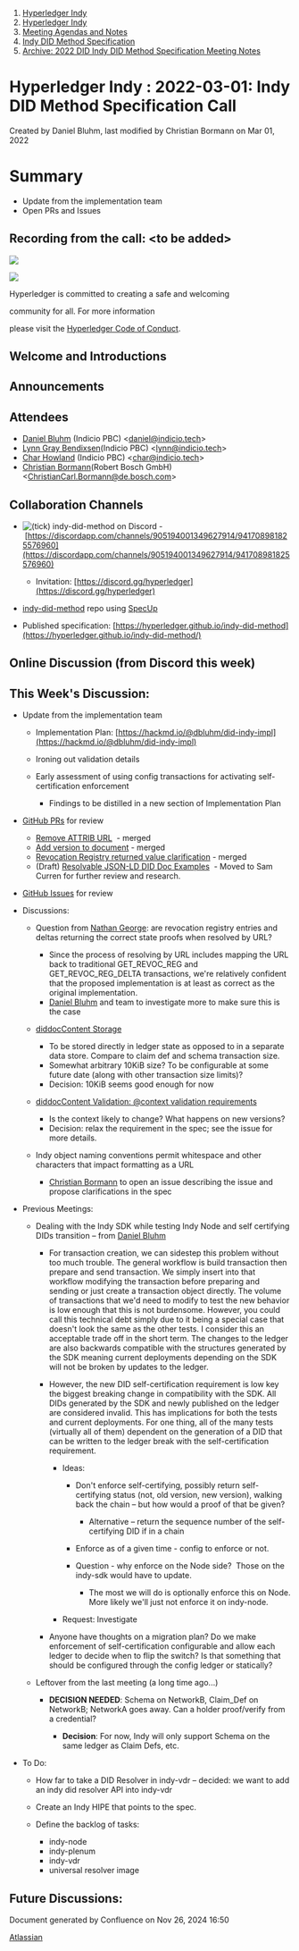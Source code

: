 1. [Hyperledger Indy](index.html)
2. [Hyperledger Indy](Hyperledger-Indy_19464194.html)
3. [Meeting Agendas and Notes](Meeting-Agendas-and-Notes_19464715.html)
4. [Indy DID Method Specification](Indy-DID-Method-Specification_19465516.html)
5. [Archive: 2022 DID Indy DID Method Specification Meeting Notes](19465839.html)

# Hyperledger Indy : 2022-03-01: Indy DID Method Specification Call

Created by Daniel Bluhm, last modified by Christian Bormann on Mar 01, 2022

# Summary

- Update from the implementation team
- Open PRs and Issues

## Recording from the call: &lt;to be added&gt;

![](https://wiki.hyperledger.org/download/attachments/29034696/Antitrustnotice.png?version=1&modificationDate=1581695654000&api=v2)

![](https://wiki.hyperledger.org/download/attachments/2392771/welcome.png?version=2&modificationDate=1572450107000&api=v2)

Hyperledger is committed to creating a safe and welcoming

community for all. For more information

please visit the [Hyperledger Code of Conduct](https://lf-hyperledger.atlassian.net/wiki/spaces/HYP/pages/19595281/Hyperledger+Code+of+Conduct).

## Welcome and Introductions

## Announcements

## Attendees

- [Daniel Bluhm](https://lf-hyperledger.atlassian.net/wiki/people/712020:c322d585-d6d2-4479-a990-b91fac45db1c?ref=confluence) (Indicio PBC) &lt;daniel@indicio.tech&gt;
- [Lynn Gray Bendixsen](https://lf-hyperledger.atlassian.net/wiki/people/618ec0fbe1b3e0006978ab61?ref=confluence)(Indicio PBC) &lt;lynn@indicio.tech&gt;
- [Char Howland](https://lf-hyperledger.atlassian.net/wiki/people/60998bf1dafdf00068e21bae?ref=confluence) (Indicio PBC) &lt;char@indicio.tech&gt;
- [Christian Bormann](https://lf-hyperledger.atlassian.net/wiki/people/712020:402bd53a-7b29-43cf-927d-955c323c7ed7?ref=confluence)(Robert Bosch GmbH) &lt;ChristianCarl.Bormann@de.bosch.com&gt;

## Collaboration Channels

- ![(tick)](images/icons/emoticons/check.png) indy-did-method on Discord - [https://discordapp.com/channels/905194001349627914/941708981825576960](https://discordapp.com/channels/905194001349627914/941708981825576960)
  
  - Invitation: [https://discord.gg/hyperledger](https://discord.gg/hyperledger)
- [indy-did-method](https://github.com/hyperledger/indy-did-method) repo using [SpecUp](https://github.com/decentralized-identity/spec-up)
- Published specification: [https://hyperledger.github.io/indy-did-method](https://hyperledger.github.io/indy-did-method/)

## Online Discussion (from Discord this week)

## This Week's Discussion:

- Update from the implementation team
  
  - Implementation Plan: [https://hackmd.io/@dbluhm/did-indy-impl](https://hackmd.io/@dbluhm/did-indy-impl)
  - Ironing out validation details
  - Early assessment of using config transactions for activating self-certification enforcement
    
    - Findings to be distilled in a new section of Implementation Plan
- [GitHub PRs](https://github.com/hyperledger/indy-did-method/pulls) for review
  
  - [Remove ATTRIB URL](https://github.com/hyperledger/indy-did-method/pull/48)  - merged
  - [Add version to document](https://github.com/hyperledger/indy-did-method/pull/54) - merged
  - [Revocation Registry returned value clarification](https://github.com/hyperledger/indy-did-method/pull/56) - merged
  - (Draft) [Resolvable JSON-LD DID Doc Examples](https://github.com/hyperledger/indy-did-method/pull/55)  - Moved to Sam Curren for further review and research.
- [GitHub Issues](https://github.com/hyperledger/indy-did-method/issues) for review
- Discussions:
  
  - Question from [Nathan George](https://lf-hyperledger.atlassian.net/wiki/people/712020:3e7556ab-cdb8-47f5-8b68-12a3378021fd?ref=confluence): are revocation registry entries and deltas returning the correct state proofs when resolved by URL?
    
    - Since the process of resolving by URL includes mapping the URL back to traditional GET\_REVOC\_REG and GET\_REVOC\_REG\_DELTA transactions, we're relatively confident that the proposed implementation is at least as correct as the original implementation.
    - [Daniel Bluhm](https://lf-hyperledger.atlassian.net/wiki/people/712020:c322d585-d6d2-4479-a990-b91fac45db1c?ref=confluence) and team to investigate more to make sure this is the case
  - [diddocContent Storage](https://github.com/hyperledger/indy-did-method/issues/20)
    
    - To be stored directly in ledger state as opposed to in a separate data store. Compare to claim def and schema transaction size.
    - Somewhat arbitrary 10KiB size? To be configurable at some future date (along with other transaction size limits)?
    - Decision: 10KiB seems good enough for now
  - [diddocContent Validation: @context validation requirements](https://github.com/hyperledger/indy-did-method/issues/57)
    
    - Is the context likely to change? What happens on new versions?
    - Decision: relax the requirement in the spec; see the issue for more details.
  - Indy object naming conventions permit whitespace and other characters that impact formatting as a URL
    
    - [Christian Bormann](https://lf-hyperledger.atlassian.net/wiki/people/712020:402bd53a-7b29-43cf-927d-955c323c7ed7?ref=confluence) to open an issue describing the issue and propose clarifications in the spec
- Previous Meetings:
  
  - Dealing with the Indy SDK while testing Indy Node and self certifying DIDs transition – from [Daniel Bluhm](https://lf-hyperledger.atlassian.net/wiki/people/712020:c322d585-d6d2-4479-a990-b91fac45db1c?ref=confluence)
    
    - For transaction creation, we can sidestep this problem without too much trouble. The general workflow is build transaction then prepare and send transaction. We simply insert into that workflow modifying the transaction before preparing and sending or just create a transaction object directly. The volume of transactions that we'd need to modify to test the new behavior is low enough that this is not burdensome. However, you could call this technical debt simply due to it being a special case that doesn't look the same as the other tests. I consider this an acceptable trade off in the short term. The changes to the ledger are also backwards compatible with the structures generated by the SDK meaning current deployments depending on the SDK will not be broken by updates to the ledger.
    - However, the new DID self-certification requirement is low key the biggest breaking change in compatibility with the SDK. All DIDs generated by the SDK and newly published on the ledger are considered invalid. This has implications for both the tests and current deployments. For one thing, all of the many tests (virtually all of them) dependent on the generation of a DID that can be written to the ledger break with the self-certification requirement.
      
      - Ideas:
        
        - Don't enforce self-certifying, possibly return self-certifying status (not, old version, new version), walking back the chain – but how would a proof of that be given?
          
          - Alternative – return the sequence number of the self-certifying DID if in a chain
        - Enforce as of a given time - config to enforce or not.
        - Question - why enforce on the Node side?  Those on the indy-sdk would have to update.
          
          - The most we will do is optionally enforce this on Node. More likely we'll just not enforce it on indy-node.
      - Request: Investigate
    - Anyone have thoughts on a migration plan? Do we make enforcement of self-certification configurable and allow each ledger to decide when to flip the switch? Is that something that should be configured through the config ledger or statically?
  - Leftover from the last meeting (a long time ago...)
    
    - **DECISION NEEDED**: Schema on NetworkB, Claim\_Def on NetworkB; NetworkA goes away. Can a holder proof/verify from a credential?
      
      - **Decision**: For now, Indy will only support Schema on the same ledger as Claim Defs, etc.
- To Do:
  
  - How far to take a DID Resolver in indy-vdr – decided: we want to add an indy did resolver API into indy-vdr
  - Create an Indy HIPE that points to the spec.
  - Define the backlog of tasks:
    
    - indy-node
    - indy-plenum
    - indy-vdr
    - universal resolver image

## Future Discussions:

Document generated by Confluence on Nov 26, 2024 16:50

[Atlassian](http://www.atlassian.com/)
